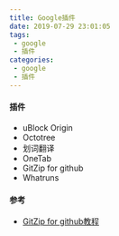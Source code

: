 ```yaml
---
title: Google插件
date: 2019-07-29 23:01:05
tags:
 - google
 - 插件
categories:
 - google
 - 插件
---
```

#### 插件
- uBlock Origin
- Octotree
- 划词翻译
- OneTab
- GitZip for github  
- Whatruns
#### 参考
- [GitZip for github教程](http://chromecj.com/web-development/2017-12/863.html)